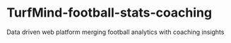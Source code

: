 # TurfMind-football-stats-coaching
Data driven web platform merging football analytics with coaching insights
